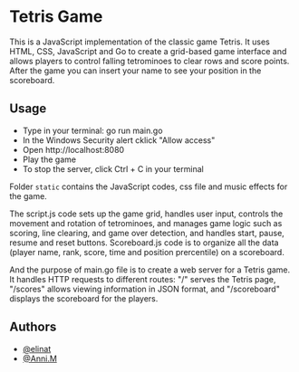 # Tetris Game

This is a JavaScript implementation of the classic game Tetris. It uses HTML, CSS, JavaScript and Go to create a grid-based game interface and allows players to control falling tetrominoes to clear rows and score points.
After the game you can insert your name to see your position in the scoreboard. 

## Usage

* Type in your terminal: go run main.go
* In the Windows Security alert cklick "Allow access"
* Open http://localhost:8080
* Play the game
* To stop the server, click Ctrl + C in your terminal

Folder <code>static</code> contains the JavaScript codes, css file and music effects for the game.

The script.js code sets up the game grid, handles user input, controls the movement and rotation of tetrominoes, and manages game logic such as scoring, line clearing, and game over detection, and handles start, pause, resume and reset buttons. Scoreboard.js code is to organize all the data (player name, rank, score, time and position prercentile) on a scoreboard. 

And the purpose of main.go file is to create a web server for a Tetris game. It handles HTTP requests to different routes: "/" serves the Tetris page, "/scores" allows viewing information in JSON format, and "/scoreboard" displays the scoreboard for the players.

## Authors
- [@elinat](https://01.kood.tech/git/elinat)
- [@Anni.M](https://01.kood.tech/git/Anni.M)